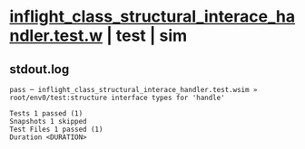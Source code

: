 # [inflight_class_structural_interace_handler.test.w](../../../../../tests/valid/inflight_class_structural_interace_handler.test.w) | test | sim

## stdout.log
```log
pass ─ inflight_class_structural_interace_handler.test.wsim » root/env0/test:structure interface types for 'handle'

Tests 1 passed (1)
Snapshots 1 skipped
Test Files 1 passed (1)
Duration <DURATION>
```

